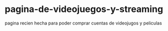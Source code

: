 # pagina-de-videojuegos-y-streaming
pagina recien hecha para poder comprar cuentas de videojugos y peliculas 
